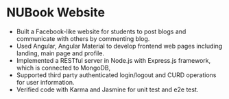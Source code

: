 # NUBook Website
- Built a Facebook-like website for students to post blogs and communicate with others by commenting blog.
- Used Angular, Angular Material to develop frontend web pages including landing, main page and profile.
- Implemented a RESTful server in Node.js with Express.js framework, which is connected to MongoDB,
- Supported third party authenticated login/logout and CURD operations for user information.
- Verified code with Karma and Jasmine for unit test and e2e test.   
   

